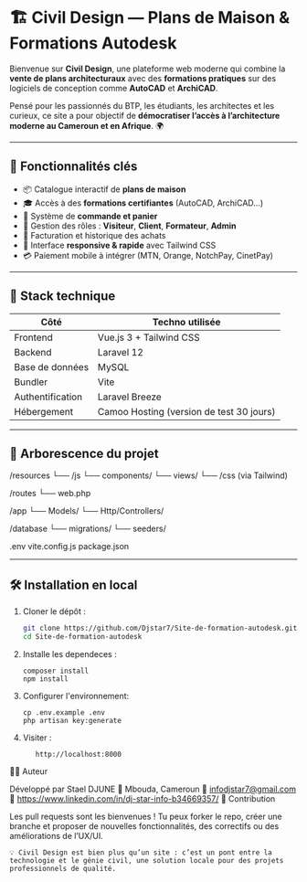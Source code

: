 # 🏗️ Civil Design — Plans de Maison & Formations Autodesk

Bienvenue sur **Civil Design**, une plateforme web moderne qui combine la **vente de plans architecturaux** avec des **formations pratiques** sur des logiciels de conception comme **AutoCAD** et **ArchiCAD**.

Pensé pour les passionnés du BTP, les étudiants, les architectes et les curieux, ce site a pour objectif de **démocratiser l’accès à l’architecture moderne au Cameroun et en Afrique**. 🌍

---

## 🚀 Fonctionnalités clés

- 📦 Catalogue interactif de **plans de maison**
- 🎓 Accès à des **formations certifiantes** (AutoCAD, ArchiCAD…)
- 🛒 Système de **commande et panier**
- 👥 Gestion des rôles : **Visiteur**, **Client**, **Formateur**, **Admin**
- 🧾 Facturation et historique des achats
- 📱 Interface **responsive & rapide** avec Tailwind CSS
- 💳 Paiement mobile à intégrer (MTN, Orange, NotchPay, CinetPay)

---

## 🧰 Stack technique

| Côté | Techno utilisée |
|------|------------------|
| Frontend | Vue.js 3 + Tailwind CSS |
| Backend | Laravel 12 |
| Base de données | MySQL |
| Bundler | Vite |
| Authentification | Laravel Breeze |
| Hébergement | Camoo Hosting (version de test 30 jours) |

---

## 📁 Arborescence du projet

/resources
└── /js
└── components/
└── views/
└── /css (via Tailwind)

/routes
└── web.php

/app
└── Models/
└── Http/Controllers/

/database
└── migrations/
└── seeders/

.env
vite.config.js
package.json



---

## 🛠️ Installation en local

1. Cloner le dépôt :
   ```bash
   git clone https://github.com/Djstar7/Site-de-formation-autodesk.git
   cd Site-de-formation-autodesk
2. Installe les dependeces :
   
       composer install
       npm install
4. Configurer l'environnement:

       cp .env.example .env
       php artisan key:generate

5.  Visiter :

           http://localhost:8000




👨‍💻 Auteur

Développé par Stael DJUNE
📍 Mbouda, Cameroun
📧 infodjstar7@gmail.com
🔗 https://www.linkedin.com/in/dj-star-info-b34669357/
🤝 Contribution

Les pull requests sont les bienvenues !
Tu peux forker le repo, créer une branche et proposer de nouvelles fonctionnalités, des correctifs ou des améliorations de l’UX/UI.

    💡 Civil Design est bien plus qu’un site : c’est un pont entre la technologie et le génie civil, une solution locale pour des projets professionnels de qualité.




   
   

